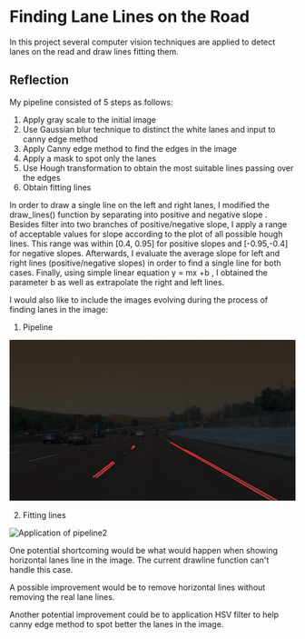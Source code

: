 # Finding Lane Lines on the Road 

In this project several computer vision techniques are applied to detect lanes on the read and draw lines fitting them.

## Reflection

My pipeline consisted of 5 steps as follows:
1. Apply gray scale to the initial image
2. Use Gaussian blur technique to distinct the white lanes and input to canny edge method
3. Apply Canny edge method to find the edges in the image
4. Apply a mask to spot only the lanes
5. Use Hough transformation to obtain the most suitable lines passing over the edges 
6. Obtain fitting lines 

In order to draw a single line on the left and right lanes, I modified the draw_lines() function by separating into positive and negative slope . Besides filter into two branches of positive/negative slope, I apply a range of acceptable values for slope according to the plot of all possible hough lines. This range was within [0.4, 0.95] for positive slopes and [-0.95,-0.4] for negative slopes. Afterwards, I evaluate the average slope for left and right lines (positive/negative slopes) in order to find a single line for both cases. Finally, using simple linear equation  y = mx +b , I obtained the parameter b as well as extrapolate the right and left lines.


I would also like to include the images evolving during the process of finding lanes in the image:

1. Pipeline

![Application of pipeline](https://github.com/BrunoEduardoCSantos/Finding-lane-lines-on-the-road/blob/master/test_images_lines/houghlinessolidWhiteCurve.jpg.jpg)

 2. Fitting lines
 
![Application of pipeline2](https://github.com/BrunoEduardoCSantos/Finding-lane-lines-on-the-road/blob/master/test_images_lines/messigraysolidWhiteCurve.jpg.png)


One potential shortcoming would be what would happen when showing horizontal lanes line in the image. The current drawline function can't handle this case.

A possible improvement would be to remove horizontal lines without removing the real lane lines.

Another potential improvement could be to application HSV filter to help canny edge method to spot better the lanes in the image.
